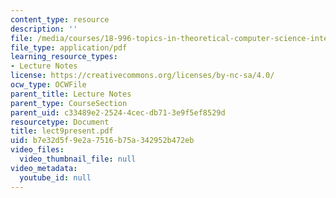```yaml
---
content_type: resource
description: ''
file: /media/courses/18-996-topics-in-theoretical-computer-science-internet-research-problems-spring-2002/b7e32d5f9e2a7516b75a342952b472eb_lect9present.pdf
file_type: application/pdf
learning_resource_types:
- Lecture Notes
license: https://creativecommons.org/licenses/by-nc-sa/4.0/
ocw_type: OCWFile
parent_title: Lecture Notes
parent_type: CourseSection
parent_uid: c33489e2-2524-4cec-db71-3e9f5ef8529d
resourcetype: Document
title: lect9present.pdf
uid: b7e32d5f-9e2a-7516-b75a-342952b472eb
video_files:
  video_thumbnail_file: null
video_metadata:
  youtube_id: null
---
```

